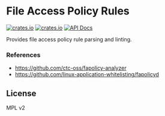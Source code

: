 File Access Policy Rules
===

[![crates.io](https://img.shields.io/crates/v/fapolicy-rules?logo=rust)](https://crates.io/crates/fapolicy-rules/)
[![crates.io](https://img.shields.io/crates/d/fapolicy-rules?logo=rust)](https://crates.io/crates/fapolicy-rules/)
[![API Docs](https://docs.rs/fapolicy-rules/badge.svg?logo=docs-rs)](https://docs.rs/fapolicy-rules/)

Provides file access policy rule parsing and linting.

### References
- https://github.com/ctc-oss/fapolicy-analyzer
- https://github.com/linux-application-whitelisting/fapolicyd

## License

MPL v2
